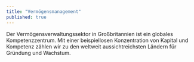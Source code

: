 ```yaml
---
title: "Vermögensmanagement"
published: true
---
```


Der Vermögensverwaltungssektor in Großbritannien ist ein globales Kompetenzzentrum. Mit einer beispiellosen Konzentration von Kapital und Kompetenz zählen wir zu den weltweit aussichtreichsten Ländern für Gründung und Wachstum.
